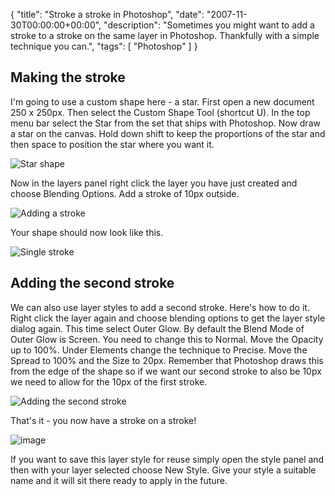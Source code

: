 {
  "title": "Stroke a stroke in Photoshop",
  "date": "2007-11-30T00:00:00+00:00",
  "description": "Sometimes you might want to add a stroke to a stroke on the same layer in Photoshop. Thankfully with a simple technique you can.",
  "tags": [
    "Photoshop"
  ]
}

## Making the stroke

I'm going to use a custom shape here - a star. First open a new document 250 x 250px. Then select the Custom Shape Tool (shortcut U). In the top menu bar select the Star from the set that ships with Photoshop. Now draw a star on the canvas. Hold down shift to keep the proportions of the star and then space to position the star where you want it. 

![Star shape][1] 

Now in the layers panel right click the layer you have just created and choose Blending Options. Add a stroke of 10px outside. 

![Adding a stroke][2] 

Your shape should now look like this.

![Single stroke][3] 

## Adding the second stroke

We can also use layer styles to add a second stroke. Here's how to do it. Right click the layer again and choose blending options to get the layer style dialog again. This time select Outer Glow. By default the Blend Mode of Outer Glow is Screen. You need to change this to Normal. Move the Opacity up to 100%. Under Elements change the technique to Precise. Move the Spread to 100% and the Size to 20px. Remember that Photoshop draws this from the edge of the shape so if we want our second stroke to also be 10px we need to allow for the 10px of the first stroke. 

![Adding the second stroke][4] 

That's it - you now have a stroke on a stroke!

![image][5] 

If you want to save this layer style for reuse simply open the style panel and then with your layer selected choose New Style. Give your style a suitable name and it will sit there ready to apply in the future.

 [1]: /images/articles/star_stroke_1.png 
 [2]: /images/articles/star_stroke_2.png 
 [3]: /images/articles/star_stroke.png 
 [4]: /images/articles/star_stroke_3.png 
 [5]: /images/articles/double_stroke.png
